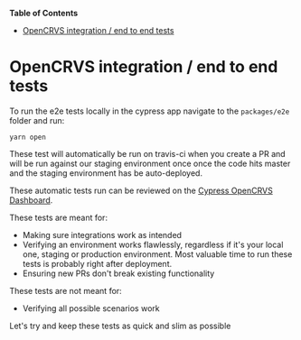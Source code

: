 <!-- START doctoc generated TOC please keep comment here to allow auto update -->
<!-- DON'T EDIT THIS SECTION, INSTEAD RE-RUN doctoc TO UPDATE -->
**Table of Contents**  

- [OpenCRVS integration / end to end tests](#opencrvs-integration--end-to-end-tests)

<!-- END doctoc generated TOC please keep comment here to allow auto update -->

# OpenCRVS integration / end to end tests

To run the e2e tests locally in the cypress app navigate to the `packages/e2e` folder and run:

```
yarn open
```

These test will automatically be run on travis-ci when you create a PR and will be run against our staging environment once once the code hits master and the staging environment has be auto-deployed.

These automatic tests run can be reviewed on the [Cypress OpenCRVS Dashboard](https://dashboard.cypress.io/#/projects/ayoz3q/runs).

These tests are meant for:
- Making sure integrations work as intended
- Verifying an environment works flawlessly, regardless if it's your local one, staging or production environment. Most valuable time to run these tests is probably right after deployment.
- Ensuring new PRs don't break existing functionality

These tests are not meant for:
- Verifying all possible scenarios work

Let's try and keep these tests as quick and slim as possible